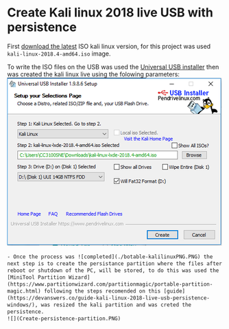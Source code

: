 # Create Kali linux 2018 live USB with persistence 

First [download the latest](https://www.kali.org/downloads/) ISO kali linux version, for this project was used `kali-linux-2018.4-amd64.iso` image.
	
To write the ISO files on the USB was used the [Universal USB installer](https://www.portablefreeware.com/index.php?id=1834) then was created the kali linux live using the folowing parameters:
![](./launch-universalUSB.PNG)

	- Once the process was ![completed](./botable-kalilinuxPNG.PNG) the next step is to create the persistance partition where the files after reboot or shutdown of the PC, will be stored, to do this was used the [MiniTool Partition Wizard](https://www.partitionwizard.com/partitionmagic/portable-partition-magic.html) following the steps recomended on this [guide](https://devanswers.co/guide-kali-linux-2018-live-usb-persistence-windows/), was resized the kali partition and was creted the persistence.
	![](Create-persistence-partition.PNG)
	
	
	
	
	
